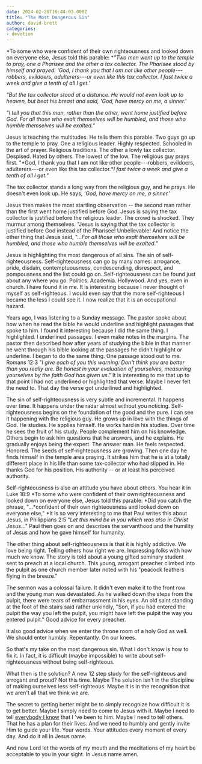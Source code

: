 ```yaml
---
date: 2024-02-28T16:44:03.000Z
title: "The Most Dangerous Sin"
author: david-brett
categories:
- devotion
---
```

*To some who were confident of their own righteousness and looked down on everyone else, Jesus told this parable: **"Two men went up to the temple to pray, one a Pharisee and the other a tax collector. The Pharisee stood by himself and prayed: 'God, I thank you that I am not like other people---robbers, evildoers, adulterers---or even like this tax collector. I fast twice a week and give a tenth of all I get.'*
<!--more-->
*"But the tax collector stood at a distance. He would not even look up to heaven, but beat his breast and said, 'God, have mercy on me, a sinner.'*

*"I tell you that this man, rather than the other, went home justified before God. For all those who exalt themselves will be humbled, and those who humble themselves will be exalted."*

Jesus is teaching the multitudes. He tells them this parable. Two guys go up to the temple to pray. One a religious leader. Highly respected. Schooled in the art of prayer. Religious traditions. The other a lowly tax collector. Despised. Hated by others. The lowest of the low. The religious guy prays first. "*God, I thank you that I am not like other people---robbers, evildoers, adulterers---or even like this tax collector.**I fast twice a week and give a tenth of all I get."*

The tax collector stands a long way from the religious guy, and he prays. He doesn't even look up. He says, *'God, have mercy on me, a sinner.'*

Jesus then makes the most startling observation -- the second man rather than the first went home justified before God. Jesus is saying the tax collector is justified before the religious leader. The crowd is shocked. They murmur among themselves. "Jesus is saying that the tax collector is justified before God instead of the Pharisee! Unbelievable! And notice the other thing that Jesus said, "...*For all those who exalt themselves will be humbled, and those who humble themselves will be exalted."*

Jesus is highlighting the most dangerous of all sins. The sin of self-righteousness. Self-righteousness can go by many names: arrogance, pride, disdain, contemptuousness, condescending, disrespect, and pompousness and the list could go on. Self-righteousness can be found just about any where you go. Politics. Academia. Hollywood. And yes, even in church. I have found it in me. It is interesting because I never thought of myself as self-righteous. I would even say that the more self-righteous I became the less I could see it. I now realize that it is an occupational hazard.

Years ago, I was listening to a Sunday message. The pastor spoke about how when he read the bible he would underline and highlight passages that spoke to him. I found it interesting because I did the same thing. I highlighted. I underlined passages. I even make notes in the margins. The pastor then described how after years of studying the bible in that manner he went through his bible looking at the passages he didn't highlight or underline. I began to do the same thing. One passage stood out to me. Romans 12:3 "*I give each of you this warning: Don't think you are better than you really are. Be honest in your evaluation of yourselves, measuring yourselves by the faith God has given us*." It is interesting to me that up to that point I had not underlined or highlighted that verse. Maybe I never felt the need to. That day the verse got underlined and highlighted.

The sin of self-righteousness is very subtle and incremental. It happens over time. It happens under the radar almost without you noticing. Self-righteousness begins on the foundation of the good and the pure. I can see it happening with the religious guy. He grows up in love with the things of God. He studies. He applies himself. He works hard in his studies. Over time he sees the fruit of his study. People complement him on his knowledge. Others begin to ask him questions that he answers, and he explains. He gradually enjoys being the expert. The answer man. He feels respected. Honored. The seeds of self-righteousness are growing. Then one day he finds himself in the temple area praying. It strikes him that he is at a totally different place in his life than some tax-collector who had slipped in. He thanks God for his position. His authority -- or at least his perceived authority.

Self-righteousness is also an attitude you have about others. You hear it in Luke 18:9 *To some who were confident of their own righteousness and looked down on everyone else, Jesus told this parable: *Did you catch the phrase, "...*confident of their own righteousness and looked down on everyone else," *It is so very interesting to me that Paul writes this about Jesus, in Philippians 2:5 "*Let this mind be in you which was also in Christ Jesus*..." Paul then goes on and describes the servanthood and the humility of Jesus and how he gave himself for humanity.

The other thing about self-righteousness is that it is highly addictive. We love being right. Telling others how right we are. Impressing folks with how much we know. The story is told about a young gifted seminary student sent to preach at a local church. This young, arrogant preacher climbed into the pulpit as one church member later noted with his "peacock feathers flying in the breeze."

The sermon was a colossal failure. It didn't even make it to the front row and the young man was devastated. As he walked down the steps from the pulpit, there were tears of embarrassment in his eyes. An old saint standing at the foot of the stairs said rather unkindly, "Son, if you had entered the pulpit the way you left the pulpit, you might have left the pulpit the way you entered pulpit." Good advice for every preacher.

It also good advice when we enter the throne room of a holy God as well. We should enter humbly. Repentantly. On our knees.

So that's my take on the most dangerous sin. What I don't know is how to fix it. In fact, it is difficult (maybe impossible) to write about self-righteousness without being self-righteous.

What then is the solution? A new 12 step study for the self-righteous and arrogant and proud? Not this time. Maybe The solution isn't in the discipline of making ourselves less self-righteous. Maybe it is in the recognition that we aren't all that we think we are.

The secret to getting better might be to simply recognize how difficult it is to get better. Maybe I simply need to come to Jesus with it. Maybe I need to tell [everybody I know](https://www.keylife.org/articles/hanging-with-the-bad-influences-for-fun-and-profit) that I 've been to him. Maybe I need to tell others. That he has a plan for their lives. And we need to humbly and gently invite Him to guide your life. Your words. Your attitudes every moment of every day. And do it all In Jesus name.

And now Lord let the words of my mouth and the meditations of my heart be acceptable to you in your sight. In Jesus name amen.